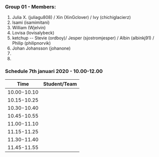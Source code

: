 ### Group 01 - Members:
1. Julia X. (juliagu808) / Xin (XinGclover) / Ivy (chichiglacierz)
2. Isami (isamimitani)
3. William (Wjelvin)
4. Lovisa (lovisalybeck)
5. ketchup -- Stevie (ordboy)/ Jesper (sjostromjesper) / Albin (albinkj91) / Philip (philipnorvik)
6. Johan Johansson (johanone)
7.
8.

### Schedule 7th januari 2020 - 10.00-12.00

| Time        |  Student/Team | 
|-------------|:-------------:|
| 10.00-10.10 |               |
| 10.15-10.25 |               |
| 10.30-10.40 |               |
| 10.45-10.55 |               |
| 11.00-11.10 |               |
| 11.15-11.25 |               |
| 11.30-11.40 |               |
| 11.45-11.55 |               |
